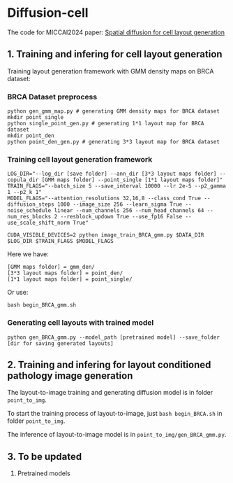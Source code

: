 # Diffusion-cell

The code for MICCAI2024 paper: [Spatial diffusion for cell layout generation](https://arxiv.org/pdf/2409.03106)

## 1. Training and infering for cell layout generation ##

Training layout generation framework with GMM density maps on BRCA dataset:

### BRCA Dataset preprocess ###
```
python gen_gmm_map.py # generating GMM density maps for BRCA dataset
mkdir point_single
python single_point_gen.py # generating 1*1 layout map for BRCA dataset
mkdir point_den
python point_den_gen.py # generating 3*3 layout map for BRCA dataset
```

### Training cell layout generation framework ###

```
LOG_DIR="--log_dir [save folder] --ann_dir [3*3 layout maps folder] --copula_dir [GMM maps folder] --point_single [1*1 layout maps folder]"
TRAIN_FLAGS="--batch_size 5 --save_interval 10000 --lr 2e-5 --p2_gamma 1 --p2_k 1"
MODEL_FLAGS="--attention_resolutions 32,16,8 --class_cond True --diffusion_steps 1000 --image_size 256 --learn_sigma True --noise_schedule linear --num_channels 256 --num_head_channels 64 --num_res_blocks 2 --resblock_updown True --use_fp16 False --use_scale_shift_norm True"

CUDA_VISIBLE_DEVICES=2 python image_train_BRCA_gmm.py $DATA_DIR $LOG_DIR $TRAIN_FLAGS $MODEL_FLAGS
```

Here we have:

```
[GMM maps folder] = gmm_den/
[3*3 layout maps folder] = point_den/
[1*1 layout maps folder] = point_single/
```

Or use:

```
bash begin_BRCA_gmm.sh
```

### Generating cell layouts with trained model ###

```
python gen_BRCA_gmm.py --model_path [pretrained model] --save_folder [dir for saving generated layouts]
```
<!-- To train layout generation framework with GMM density maps on BRCA dataset,  -->


## 2. Training and infering for layout conditioned pathology image generation ##


The layout-to-image training and generating diffusion model is in folder ```point_to_img```.

To start the training process of layout-to-image, just ```bash begin_BRCA.sh``` in folder ```point_to_img```.

The inference of layout-to-image model is in ```point_to_img/gen_BRCA_gmm.py```.


## 3. To be updated ##

1. Pretrained models
<!-- 2.  -->
<!-- The  -->